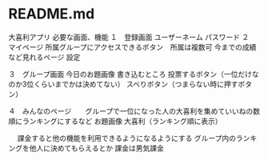# README.md
大喜利アプリ
必要な画面、機能
１　登録画面
ユーザーネーム
パスワード
２　マイページ
所属グループにアクセスできるボタン　所属は複数可
今までの成績など見れるページ
設定


３　グループ画面
今日のお題画像
書き込むところ
投票するボタン（一位だけなのか3位くらいまでかは決めてない）
スベりボタン（つまらない時に押すボタン）

４　みんなのページ　　グループで一位になった人の大喜利を集めていいねの数順にランキングにするなど
お題画像
大喜利（ランキング順に表示）

　
 課金すると他の機能を利用できるようになるようにする
 グループ内のランキングを他人に決めてもらえるとか
 課金は男気課金

